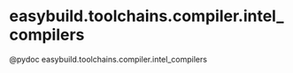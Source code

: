 # easybuild.toolchains.compiler.intel_compilers

@pydoc easybuild.toolchains.compiler.intel_compilers


